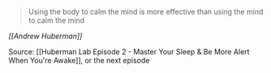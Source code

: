 > Using the body to calm the mind is more effective than using the mind to calm the mind

*[[Andrew Huberman]]*

Source: [[Huberman Lab Episode 2 - Master Your Sleep & Be More Alert When You're Awake]], or the next episode